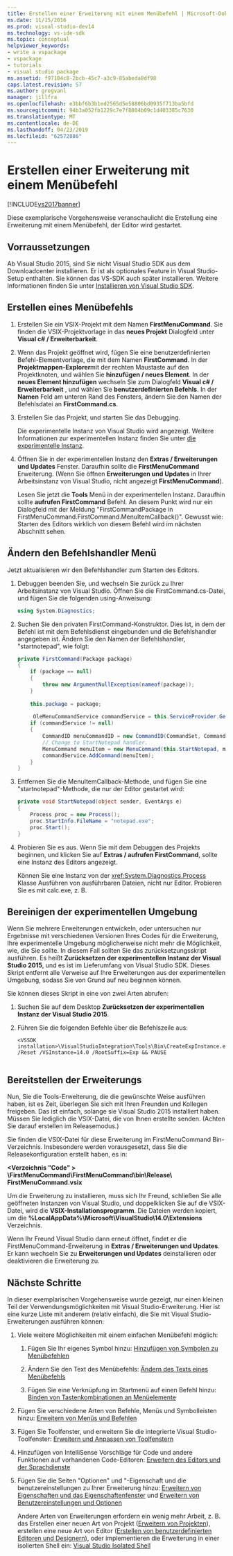 ```yaml
---
title: Erstellen einer Erweiterung mit einem Menübefehl | Microsoft-Dokumentation
ms.date: 11/15/2016
ms.prod: visual-studio-dev14
ms.technology: vs-ide-sdk
ms.topic: conceptual
helpviewer_keywords:
- write a vspackage
- vspackage
- tutorials
- visual studio package
ms.assetid: f97104c8-2bcb-45c7-a3c9-85abeda8df98
caps.latest.revision: 57
ms.author: gregvanl
manager: jillfra
ms.openlocfilehash: e3bbf6b3b1ed2565d5e58806bd0935f713ba5bfd
ms.sourcegitcommit: 94b3a052fb1229c7e7f8804b09c1d403385c7630
ms.translationtype: MT
ms.contentlocale: de-DE
ms.lasthandoff: 04/23/2019
ms.locfileid: "62572886"
---
```

# <a name="creating-an-extension-with-a-menu-command"></a>Erstellen einer Erweiterung mit einem Menübefehl
[!INCLUDE[vs2017banner](../includes/vs2017banner.md)]

Diese exemplarische Vorgehensweise veranschaulicht die Erstellung eine Erweiterung mit einem Menübefehl, der Editor wird gestartet.  
  
## <a name="prerequisites"></a>Vorraussetzungen  
 Ab Visual Studio 2015, sind Sie nicht Visual Studio SDK aus dem Downloadcenter installieren. Er ist als optionales Feature in Visual Studio-Setup enthalten. Sie können das VS-SDK auch später installieren. Weitere Informationen finden Sie unter [Installieren von Visual Studio SDK](../extensibility/installing-the-visual-studio-sdk.md).  
  
## <a name="creating-a-menu-command"></a>Erstellen eines Menübefehls  
  
1. Erstellen Sie ein VSIX-Projekt mit dem Namen **FirstMenuCommand**. Sie finden die VSIX-Projektvorlage in das **neues Projekt** Dialogfeld unter **Visual c# / Erweiterbarkeit**.  
  
2. Wenn das Projekt geöffnet wird, fügen Sie eine benutzerdefinierten Befehl-Elementvorlage, die mit dem Namen **FirstCommand**. In der **Projektmappen-Explorer**mit der rechten Maustaste auf den Projektknoten, und wählen Sie **hinzufügen / neues Element**. In der **neues Element hinzufügen** wechseln Sie zum Dialogfeld **Visual c# / Erweiterbarkeit** , und wählen Sie **benutzerdefinierten Befehls**. In der **Namen** Feld am unteren Rand des Fensters, ändern Sie den Namen der Befehlsdatei an **FirstCommand.cs**.  
  
3. Erstellen Sie das Projekt, und starten Sie das Debugging.  
  
     Die experimentelle Instanz von Visual Studio wird angezeigt. Weitere Informationen zur experimentellen Instanz finden Sie unter [die experimentelle Instanz](../extensibility/the-experimental-instance.md).  
  
4. Öffnen Sie in der experimentellen Instanz den **Extras / Erweiterungen und Updates** Fenster. Daraufhin sollte die **FirstMenuCommand** Erweiterung. (Wenn Sie öffnen **Erweiterungen und Updates** in Ihrer Arbeitsinstanz von Visual Studio, nicht angezeigt **FirstMenuCommand**).  
  
     Lesen Sie jetzt die **Tools** Menü in der experimentellen Instanz. Daraufhin sollte **aufrufen FirstCommand** Befehl. An diesem Punkt wird nur ein Dialogfeld mit der Meldung "FirstCommandPackage in FirstMenuCommand.FirstCommand.MenuItemCallback()". Gewusst wie: Starten des Editors wirklich von diesem Befehl wird im nächsten Abschnitt sehen.  
  
## <a name="changing-the-menu-command-handler"></a>Ändern den Befehlshandler Menü  
 Jetzt aktualisieren wir den Befehlshandler zum Starten des Editors.  
  
1. Debuggen beenden Sie, und wechseln Sie zurück zu Ihrer Arbeitsinstanz von Visual Studio. Öffnen Sie die FirstCommand.cs-Datei, und fügen Sie die folgenden using-Anweisung:  
  
    ```csharp  
    using System.Diagnostics;  
    ```  
  
2. Suchen Sie den privaten FirstCommand-Konstruktor. Dies ist, in dem der Befehl ist mit dem Befehlsdienst eingebunden und die Befehlshandler angegeben ist. Ändern Sie den Namen der Befehlshandler, "startnotepad", wie folgt:  
  
    ```csharp  
    private FirstCommand(Package package)  
    {  
        if (package == null)  
        {  
            throw new ArgumentNullException(nameof(package));  
        }  
  
        this.package = package;  
  
         OleMenuCommandService commandService = this.ServiceProvider.GetService(typeof(IMenuCommandService)) as OleMenuCommandService;  
        if (commandService != null)  
        {  
            CommandID menuCommandID = new CommandID(CommandSet, CommandId);  
            // Change to StartNotepad handler.  
            MenuCommand menuItem = new MenuCommand(this.StartNotepad, menuCommandID);  
            commandService.AddCommand(menuItem);  
        }  
    }  
    ```  
  
3. Entfernen Sie die MenuItemCallback-Methode, und fügen Sie eine "startnotepad"-Methode, die nur der Editor gestartet wird:  
  
    ```csharp  
    private void StartNotepad(object sender, EventArgs e)  
    {  
        Process proc = new Process();  
        proc.StartInfo.FileName = "notepad.exe";  
        proc.Start();  
    }  
    ```  
  
4. Probieren Sie es aus. Wenn Sie mit dem Debuggen des Projekts beginnen, und klicken Sie auf **Extras / aufrufen FirstCommand**, sollte eine Instanz des Editors angezeigt.  
  
     Können Sie eine Instanz von der <xref:System.Diagnostics.Process> Klasse Ausführen von ausführbaren Dateien, nicht nur Editor. Probieren Sie es mit calc.exe, z. B.  
  
## <a name="cleaning-up-the-experimental-environment"></a>Bereinigen der experimentellen Umgebung  
 Wenn Sie mehrere Erweiterungen entwickeln, oder untersuchen nur Ergebnisse mit verschiedenen Versionen Ihres Codes für die Erweiterung, Ihre experimentelle Umgebung möglicherweise nicht mehr die Möglichkeit, wie, die Sie sollte. In diesem Fall sollten Sie das zurücksetzungsskript ausführen. Es heißt **Zurücksetzen der experimentellen Instanz der Visual Studio 2015**, und es ist im Lieferumfang von Visual Studio SDK. Dieses Skript entfernt alle Verweise auf Ihre Erweiterungen aus der experimentellen Umgebung, sodass Sie von Grund auf neu beginnen können.  
  
 Sie können dieses Skript in eine von zwei Arten abrufen:  
  
1. Suchen Sie auf dem Desktop **Zurücksetzen der experimentellen Instanz der Visual Studio 2015**.  
  
2. Führen Sie die folgenden Befehle über die Befehlszeile aus:  
  
    ```  
    <VSSDK installation>\VisualStudioIntegration\Tools\Bin\CreateExpInstance.exe /Reset /VSInstance=14.0 /RootSuffix=Exp && PAUSE  
  
    ```  
  
## <a name="deploying-your-extension"></a>Bereitstellen der Erweiterungs  
 Nun, Sie die Tools-Erweiterung, die die gewünschte Weise ausführen haben, ist es Zeit, überlegen Sie sich mit Ihren Freunden und Kollegen freigeben. Das ist einfach, solange sie Visual Studio 2015 installiert haben. Müssen Sie lediglich die VSIX-Datei, die von Ihnen erstellte senden. (Achten Sie darauf erstellen im Releasemodus.)  
  
 Sie finden die VSIX-Datei für diese Erweiterung im FirstMenuCommand Bin-Verzeichnis. Insbesondere werden vorausgesetzt, dass Sie die Releasekonfiguration erstellt haben, es in:  
  
 **\<Verzeichnis "Code" > \FirstMenuCommand\FirstMenuCommand\bin\Release\ FirstMenuCommand.vsix**  
  
 Um die Erweiterung zu installieren, muss sich Ihr Freund, schließen Sie alle geöffneten Instanzen von Visual Studio, und doppelklicken Sie auf die VSIX-Datei, wird die **VSIX-Installationsprogramm**. Die Dateien werden kopiert, um die **%LocalAppData%\Microsoft\VisualStudio\14.0\Extensions** Verzeichnis.  
  
 Wenn Ihr Freund Visual Studio dann erneut öffnet, findet er die FirstMenuCommand-Erweiterung in **Extras / Erweiterungen und Updates**. Er kann wechseln Sie zu **Erweiterungen und Updates** deinstallieren oder deaktivieren die Erweiterung zu.  
  
## <a name="next-steps"></a>Nächste Schritte  
 In dieser exemplarischen Vorgehensweise wurde gezeigt, nur einen kleinen Teil der Verwendungsmöglichkeiten mit Visual Studio-Erweiterung. Hier ist eine kurze Liste mit anderem (relativ einfach), die Sie mit Visual Studio-Erweiterungen ausführen können:  
  
1. Viele weitere Möglichkeiten mit einem einfachen Menübefehl möglich:  
  
   1. Fügen Sie Ihr eigenes Symbol hinzu: [Hinzufügen von Symbolen zu Menübefehlen](../extensibility/adding-icons-to-menu-commands.md)  
  
   2. Ändern Sie den Text des Menübefehls: [Ändern des Texts eines Menübefehls](../extensibility/changing-the-text-of-a-menu-command.md)  
  
   3. Fügen Sie eine Verknüpfung im Startmenü auf einen Befehl hinzu: [Binden von Tastenkombinationen an Menüelemente](../extensibility/binding-keyboard-shortcuts-to-menu-items.md)  
  
2. Fügen Sie verschiedene Arten von Befehle, Menüs und Symbolleisten hinzu: [Erweitern von Menüs und Befehlen](../extensibility/extending-menus-and-commands.md)  
  
3. Fügen Sie Toolfenster, und erweitern Sie die integrierte Visual Studio-Toolfenster: [Erweitern und Anpassen von Toolfenstern](../extensibility/extending-and-customizing-tool-windows.md)  
  
4. Hinzufügen von IntelliSense Vorschläge für Code und andere Funktionen auf vorhandenen Code-Editoren: [Erweitern des Editors und der Sprachdienste](../extensibility/extending-the-editor-and-language-services.md)  
  
5. Fügen Sie die Seiten "Optionen" und "-Eigenschaft und die benutzereinstellungen zu Ihrer Erweiterung hinzu: [Erweitern von Eigenschaften und das Eigenschaftenfenster](../extensibility/extending-properties-and-the-property-window.md) und [Erweitern von Benutzereinstellungen und Optionen](../extensibility/extending-user-settings-and-options.md)  
  
   Andere Arten von Erweiterungen erfordern ein wenig mehr Arbeit, z. B. das Erstellen einer neuen Art von Projekt ([Erweitern von Projekten](../extensibility/extending-projects.md)), erstellen eine neue Art von Editor ([Erstellen von benutzerdefinierten Editoren und Designern](../extensibility/creating-custom-editors-and-designers.md)), oder implementieren die Erweiterung in einer isolierten Shell ein: [Visual Studio Isolated Shell](../extensibility/visual-studio-isolated-shell.md)

